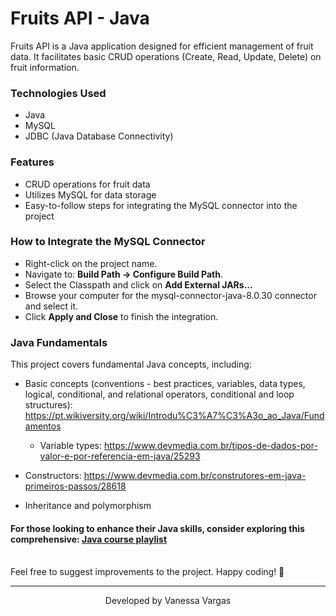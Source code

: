 # Fruits API - Java

Fruits API is a Java application designed for efficient management of fruit data. It facilitates basic CRUD operations (Create, Read, Update, Delete) on fruit information. 

### Technologies Used
- Java
- MySQL
- JDBC (Java Database Connectivity)

### Features
- CRUD operations for fruit data
- Utilizes MySQL for data storage
- Easy-to-follow steps for integrating the MySQL connector into the project
  
### How to Integrate the MySQL Connector
- Right-click on the project name.
- Navigate to: **Build Path -> Configure Build Path**.
- Select the Classpath and click on **Add External JARs...**
- Browse your computer for the mysql-connector-java-8.0.30 connector and select it.
- Click **Apply and Close** to finish the integration.

### Java Fundamentals
This project covers fundamental Java concepts, including:
- Basic concepts (conventions - best practices, variables, data types, logical, conditional, and relational operators, conditional and loop structures): https://pt.wikiversity.org/wiki/Introdu%C3%A7%C3%A3o_ao_Java/Fundamentos

	- Variable types: https://www.devmedia.com.br/tipos-de-dados-por-valor-e-por-referencia-em-java/25293

- Constructors: https://www.devmedia.com.br/construtores-em-java-primeiros-passos/28618
- Inheritance and polymorphism

#### For those looking to enhance their Java skills, consider exploring this comprehensive: [Java course playlist](https://www.youtube.com/playlist?list=PL62G310vn6nFIsOCC0H-C2infYgwm8SWW)

<br/>
Feel free to suggest improvements to the project. Happy coding! 🚀
<hr/>
<div align="center">

 Developed by Vanessa Vargas
 
</div>
